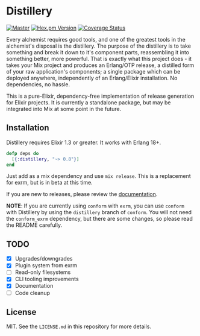# Distillery

[![Master](https://travis-ci.org/bitwalker/distillery.svg?branch=master)](https://travis-ci.org/bitwalker/distillery)
[![Hex.pm Version](http://img.shields.io/hexpm/v/distillery.svg?style=flat)](https://hex.pm/packages/distillery)
[![Coverage Status](https://coveralls.io/repos/github/bitwalker/distillery/badge.svg?branch=master)](https://coveralls.io/github/bitwalker/distillery?branch=master)

Every alchemist requires good tools, and one of the greatest tools in the alchemist's disposal
is the distillery. The purpose of the distillery is to take something and break it down to it's
component parts, reassembling it into something better, more powerful. That is exactly
what this project does - it takes your Mix project and produces an Erlang/OTP release, a
distilled form of your raw application's components; a single package which can be deployed anywhere,
independently of an Erlang/Elixir installation. No dependencies, no hassle.

This is a pure-Elixir, dependency-free implementation of release generation for Elixir projects.
It is currently a standalone package, but may be integrated into Mix at some point in the future.

## Installation

Distillery requires Elixir 1.3 or greater. It works with Erlang 18+.

```elixir
defp deps do
  [{:distillery, "~> 0.8"}]
end
```

Just add as a mix dependency and use `mix release`. This is a replacement for exrm, but is in beta at this time.

If you are new to releases, please review the [documentation](https://hexdocs.pm/distillery).

**NOTE**: If you are currently using `conform` with `exrm`, you can use `conform` with Distillery by using
the `distillery` branch of `conform`. You will not need the `conform_exrm` dependency, but there are some
changes, so please read the README carefully.

## TODO

- [x] Upgrades/downgrades
- [x] Plugin system from exrm
- [ ] Read-only filesystems
- [x] CLI tooling improvements
- [x] Documentation
- [ ] Code cleanup

## License

MIT. See the `LICENSE.md` in this repository for more details.
